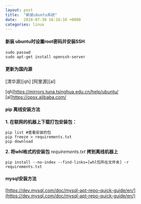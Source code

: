 ```yaml
---
layout: post
title:  "新装ubuntu系统"
date:   2018-07-30 16:16:16 +0800
categories: linux
---
```


#### 新装 ubuntu时设置root密码并安装SSH

    sudo passwd
    sudo apt-get install openssh-server

#### 更新为国内源
[清华源][qh]
[阿里源][al]

[qh]https://mirrors.tuna.tsinghua.edu.cn/help/ubuntu/
[al]https://opsx.alibaba.com/

#### pip 离线安装方法

**1. 在联网的机器上下载打包安装包：**


    pip list #查看安装的包  
    pip freeze > requirements.txt
    pip download

**2. 将whl格式的安装包** *requirements.txt* **拷到离线机器上**


    pip install --no-index --find-links=[whl包所在文件夹] -r requirements.txt

#### mysql安装方法
[https://dev.mysql.com/doc/mysql-apt-repo-quick-guide/en/](https://dev.mysql.com/doc/mysql-apt-repo-quick-guide/en/)
